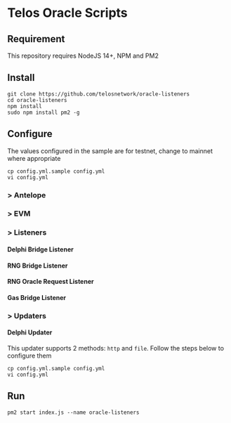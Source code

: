 # Telos Oracle Scripts

## Requirement

This repository requires NodeJS 14+, NPM and PM2

## Install

```
git clone https://github.com/telosnetwork/oracle-listeners
cd oracle-listeners
npm install
sudo npm install pm2 -g
```

## Configure

The values configured in the sample are for testnet, change to mainnet where appropriate

```
cp config.yml.sample config.yml
vi config.yml 
```

### > Antelope

### > EVM

### > Listeners

####   Delphi Bridge Listener

####   RNG Bridge Listener

####   RNG Oracle Request Listener

####   Gas Bridge Listener

### > Updaters

####   Delphi Updater

This updater supports 2 methods: `http` and `file`. Follow the steps below to configure them

```
cp config.yml.sample config.yml
vi config.yml 
```

## Run

```
pm2 start index.js --name oracle-listeners
```
